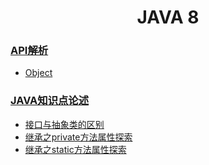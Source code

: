 <div align=center><h1>JAVA 8</h1></div>

### [API解析](./API解析)

* [Object](./API解析/Object.md)





### [JAVA知识点论述](./JAVA知识点论述)

* [接口与抽象类的区别](./JAVA知识点论述/接口与抽象类的区别.md)
* [继承之private方法属性探索](./JAVA知识点论述/继承之private方法属性探索.md)
* [继承之static方法属性探索](./JAVA知识点论述/继承之static方法属性探索.md)
















